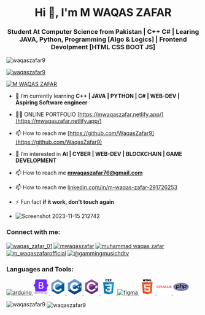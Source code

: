 <h1 align="center">Hi 👋, I'm M WAQAS ZAFAR</h1>
<h3 align="center">Student At Computer Science from Pakistan | C++ C# | Learing JAVA, Python, Programming [Algo & Logics] | Frontend Devolpment [HTML CSS BOOT JS]</h3>

<p align="left"> <img src="https://komarev.com/ghpvc/?username=waqaszafar9&label=Profile%20views&color=0e75b6&style=flat" alt="waqaszafar9" /> </p>

<p align="left"> <a href="https://github.com/ryo-ma/github-profile-trophy"><img src="https://github-profile-trophy.vercel.app/?username=waqaszafar9" alt="waqaszafar9" /></a> </p>

<p align="left"> <a href="https://linkedin.com/in/m-waqas-zafar-291726253" target="blank"><img src="https://img.shields.io/linkedin/follow/m-waqas-zafar?logo=linkedin&style=for-the-badge" alt="M WAQAS ZAFAR" /></a> </p>

- 🌱 I’m currently learning **C++ | JAVA | PYTHON | C# | WEB-DEV | Aspiring Software engineer**

- 👨‍💻 ONLINE PORTFOLIO [https://mwaqaszafar.netlify.app/](https://mwaqaszafar.netlify.app/)

- 📫 How to reach me [https://github.com/WaqasZafar9](https://github.com/WaqasZafar9)

- 👀 I’m interested in **AI | CYBER | WEB-DEV | BLOCKCHAIN | GAME DEVELOPMENT**

- 📫 How to reach me **mwaqaszafar76@gmail.com**

- 📫 How to reach me [linkedin.com/in/m-waqas-zafar-291726253](linkedin.com/in/m-waqas-zafar-291726253)

- ⚡ Fun fact **if it work, don't touch again**

- ![Screenshot 2023-11-15 212742](https://github.com/WaqasZafar9/WaqasZafar9/assets/120492459/9bf30886-78ac-4a83-a4fb-eb31444d7422)


<h3 align="left">Connect with me:</h3>
<p align="left">
<a href="https://twitter.com/waqas_zafar_01" target="blank"><img align="center" src="https://raw.githubusercontent.com/rahuldkjain/github-profile-readme-generator/master/src/images/icons/Social/twitter.svg" alt="waqas_zafar_01" height="30" width="40" /></a>
<a href="https://linkedin.com/in/mwaqaszafar" target="blank"><img align="center" src="https://raw.githubusercontent.com/rahuldkjain/github-profile-readme-generator/master/src/images/icons/Social/linked-in-alt.svg" alt="mwaqaszafar" height="30" width="40" /></a>
<a href="https://fb.com/muhammad waqas zafar" target="blank"><img align="center" src="https://raw.githubusercontent.com/rahuldkjain/github-profile-readme-generator/master/src/images/icons/Social/facebook.svg" alt="muhammad waqas zafar" height="30" width="40" /></a>
<a href="https://instagram.com/m_waqaszafarofficial" target="blank"><img align="center" src="https://raw.githubusercontent.com/rahuldkjain/github-profile-readme-generator/master/src/images/icons/Social/instagram.svg" alt="m_waqaszafarofficial" height="30" width="40" /></a>
<a href="https://www.youtube.com/c/@gammingmusichdtv" target="blank"><img align="center" src="https://raw.githubusercontent.com/rahuldkjain/github-profile-readme-generator/master/src/images/icons/Social/youtube.svg" alt="@gammingmusichdtv" height="30" width="40" /></a>
</p>

<h3 align="left">Languages and Tools:</h3>
<p align="left"> <a href="https://www.arduino.cc/" target="_blank" rel="noreferrer"> <img src="https://cdn.worldvectorlogo.com/logos/arduino-1.svg" alt="arduino" width="40" height="40"/> </a> <a href="https://getbootstrap.com" target="_blank" rel="noreferrer"> <img src="https://raw.githubusercontent.com/devicons/devicon/master/icons/bootstrap/bootstrap-plain-wordmark.svg" alt="bootstrap" width="40" height="40"/> </a> <a href="https://www.cprogramming.com/" target="_blank" rel="noreferrer"> <img src="https://raw.githubusercontent.com/devicons/devicon/master/icons/c/c-original.svg" alt="c" width="40" height="40"/> </a> <a href="https://www.w3schools.com/cpp/" target="_blank" rel="noreferrer"> <img src="https://raw.githubusercontent.com/devicons/devicon/master/icons/cplusplus/cplusplus-original.svg" alt="cplusplus" width="40" height="40"/> </a> <a href="https://www.w3schools.com/cs/" target="_blank" rel="noreferrer"> <img src="https://raw.githubusercontent.com/devicons/devicon/master/icons/csharp/csharp-original.svg" alt="csharp" width="40" height="40"/> </a> <a href="https://www.w3schools.com/css/" target="_blank" rel="noreferrer"> <img src="https://raw.githubusercontent.com/devicons/devicon/master/icons/css3/css3-original-wordmark.svg" alt="css3" width="40" height="40"/> </a> <a href="https://www.figma.com/" target="_blank" rel="noreferrer"> <img src="https://www.vectorlogo.zone/logos/figma/figma-icon.svg" alt="figma" width="40" height="40"/> </a> <a href="https://www.w3.org/html/" target="_blank" rel="noreferrer"> <img src="https://raw.githubusercontent.com/devicons/devicon/master/icons/html5/html5-original-wordmark.svg" alt="html5" width="40" height="40"/> </a> <a href="https://www.oracle.com/" target="_blank" rel="noreferrer"> <img src="https://raw.githubusercontent.com/devicons/devicon/master/icons/oracle/oracle-original.svg" alt="oracle" width="40" height="40"/> </a> <a href="https://www.photoshop.com/en" target="_blank" rel="noreferrer">  </a> <a href="https://www.php.net" target="_blank" rel="noreferrer"> <img src="https://raw.githubusercontent.com/devicons/devicon/master/icons/php/php-original.svg" alt="php" width="40" height="40"/> </a> </p>

<p><img align="left" src="https://github-readme-stats.vercel.app/api/top-langs?username=waqaszafar9&show_icons=true&locale=en&layout=compact" alt="waqaszafar9" /></p>

<p>&nbsp;<img align="center" src="https://github-readme-stats.vercel.app/api?username=waqaszafar9&show_icons=true&locale=en" alt="waqaszafar9" /></p>





<!---
WaqasZafar9/WaqasZafar9 is a ✨ special ✨ repository because its `README.md` (this file) appears on your GitHub profile.
You can click the Preview link to take a look at your changes.
--->
